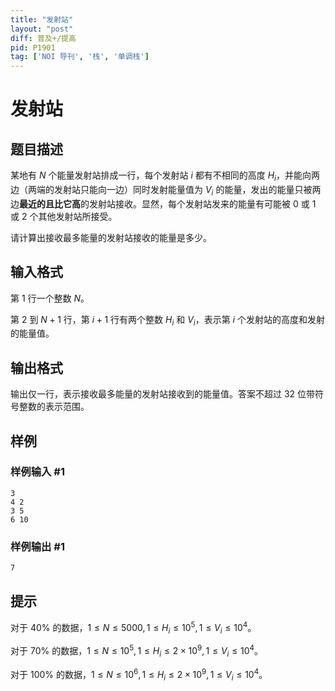 ```yaml
---
title: "发射站"
layout: "post"
diff: 普及+/提高
pid: P1901
tag: ['NOI 导刊', '栈', '单调栈']
---
```

# 发射站
## 题目描述

某地有 $N$ 个能量发射站排成一行，每个发射站 $i$ 都有不相同的高度 $H_i$，并能向两边（两端的发射站只能向一边）同时发射能量值为 $V_i$ 的能量，发出的能量只被两边**最近的且比它高**的发射站接收。显然，每个发射站发来的能量有可能被 $0$ 或 $1$ 或 $2$ 个其他发射站所接受。

请计算出接收最多能量的发射站接收的能量是多少。

## 输入格式

第 $1$ 行一个整数 $N$。

第 $2$ 到 $N+1$ 行，第 $i+1$ 行有两个整数 $H_i$ 和 $V_i$，表示第 $i$ 个发射站的高度和发射的能量值。
## 输出格式

输出仅一行，表示接收最多能量的发射站接收到的能量值。答案不超过 32 位带符号整数的表示范围。

## 样例

### 样例输入 #1
```
3
4 2 
3 5 
6 10

```
### 样例输出 #1
```
7
```
## 提示

对于 $40\%$ 的数据，$1\le N\le 5000,1\le H_i\le 10^5,1\le V_i\le 10^4$。

对于 $70\%$ 的数据，$1\le N\le 10^5,1\le H_i\le 2\times 10^9,1\le V_i\le 10^4$。

对于 $100\%$ 的数据，$1\le N\le 10^6,1\le H_i\le 2\times 10^9,1\le V_i\le 10^4$。
